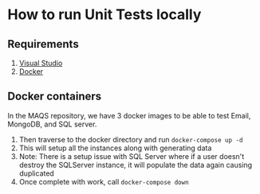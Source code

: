 # How to run Unit Tests locally

## Requirements

1. [Visual Studio](https://visualstudio.microsoft.com/downloads/)
2. [Docker](https://www.docker.com/)

## Docker containers

In the MAQS repository, we have 3 docker images to be able to test Email, MongoDB, and SQL server.

1. Then traverse to the docker directory and run `docker-compose up -d`
2. This will setup all the instances along with generating data
3. Note: There is a setup issue with SQL Server where if a user doesn't destroy the SQLServer instance, it will populate the data again causing duplicated
4. Once complete with work, call `docker-compose down`
